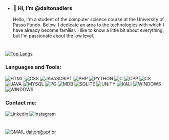 - ### 👋 Hi, I’m @daltonadiers
  Hello, I'm a student of the computer science course at the University of Passo Fundo. Below, I dedicate an area to the technologies with which I have already become familiar. I like to know a little bit about everything, but I'm passionate about the low level.
#



[![Top Langs](https://github-readme-stats.vercel.app/api/top-langs/?username=daltonadiers&layout=pie)](https://github.com/anuraghazra/github-readme-stats)


### Languages and Tools:
![HTML](https://img.shields.io/badge/HTML-239120?style=for-the-badge&logo=html5&logoColor=white)
![CSS](https://img.shields.io/badge/CSS3-1572B6?style=for-the-badge&logo=css3&logoColor=white)
![JAVASCRIPT](https://img.shields.io/badge/JavaScript-F7DF1E?style=for-the-badge&logo=javascript&logoColor=black)
![PHP](https://img.shields.io/badge/PHP-777BB4?style=for-the-badge&logo=php&logoColor=white)
![PYTHON](https://img.shields.io/badge/Python-3776AB?style=for-the-badge&logo=python&logoColor=white)
![C](https://img.shields.io/badge/C-00599C?style=for-the-badge&logo=c&logoColor=white)
![CPP](https://img.shields.io/badge/C%2B%2B-00599C?style=for-the-badge&logo=c%2B%2B&logoColor=white)
![CS](https://img.shields.io/badge/C%23-239120?style=for-the-badge&logo=c-sharp&logoColor=white)
![JAVA](https://img.shields.io/badge/Java-ED8B00?style=for-the-badge&logo=openjdk&logoColor=white)
![MYSQL](https://img.shields.io/badge/MySQL-00000F?style=for-the-badge&logo=mysql&logoColor=white)
![PG](https://img.shields.io/badge/PostgreSQL-316192?style=for-the-badge&logo=postgresql&logoColor=white)
![MDB](https://img.shields.io/badge/MongoDB-4EA94B?style=for-the-badge&logo=mongodb&logoColor=white)
![SQLITE](https://img.shields.io/badge/SQLite-07405E?style=for-the-badge&logo=sqlite&logoColor=white)
![UNITY](https://img.shields.io/badge/Unity-100000?style=for-the-badge&logo=unity&logoColor=white)
![KALI](https://img.shields.io/badge/Kali_Linux-557C94?style=for-the-badge&logo=kali-linux&logoColor=white)
![WINDOWS](https://img.shields.io/badge/Windows-0078D6?style=for-the-badge&logo=windows&logoColor=white)
![WINDOWS](https://img.shields.io/badge/Android-3DDC84?style=for-the-badge&logo=android&logoColor=white)

### Contact me:
[![Linkedin](https://img.shields.io/badge/LinkedIn-0077B5?style=for-the-badge&logo=linkedin&logoColor=white)](https://www.linkedin.com/in/dalton-oberdan-adiers-029388237/)
[![Instagram](https://img.shields.io/badge/Instagram-E4405F?style=for-the-badge&logo=instagram&logoColor=white)](https://www.instagram.com/dalton_adiers/)
#
![GMAIL](https://img.shields.io/badge/Gmail-D14836?style=for-the-badge&logo=gmail&logoColor=white) dalton@upf.br

